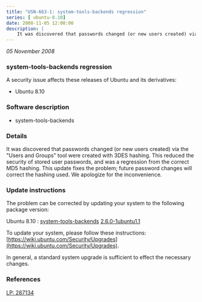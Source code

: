 ```yaml
---
title: "USN-663-1: system-tools-backends regression"
series: [ ubuntu-8.10]
date: 2008-11-05 12:00:00
description: |
    It was discovered that passwords changed (or new users created) via the &quot;Users and Groups&quot; tool were created with 3DES hashing.  This reduced the security of stored user passwords, and was a regression from the correct MD5 hashing.  This update fixes the problem; future password changes will correct the hashing used.  We apologize for the inconvenience. 
--- 
```

 
 

*05 November 2008*

### system-tools-backends regression

A security issue affects these releases of Ubuntu and its derivatives:

* Ubuntu 8.10

### Software description

* system-tools-backends 

### Details

It was discovered that passwords changed (or new users created) via the &quot;Users and Groups&quot; tool were created with 3DES hashing. This reduced the security of stored user passwords, and was a regression from the correct MD5 hashing. This update fixes the problem; future password changes will correct the hashing used. We apologize for the inconvenience. 

### Update instructions

The problem can be corrected by updating your system to the following package version:

Ubuntu 8.10
 : [system-tools-backends](https://launchpad.net/ubuntu/+source/system-tools-backends) <span> [2.6.0-1ubuntu1.1](https://launchpad.net/ubuntu/+source/system-tools-backends/2.6.0-1ubuntu1.1) </span> 

To update your system, please follow these instructions: [https://wiki.ubuntu.com/Security/Upgrades](https://wiki.ubuntu.com/Security/Upgrades).

In general, a standard system upgrade is sufficient to effect the necessary changes. 

### References

 
 [LP: 287134](https://launchpad.net/bugs/287134)
 

